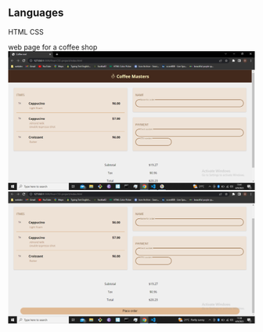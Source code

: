 ## Languages
HTML CSS

web page for a coffee shop
![screenshot1](https://github.com/DevitoDbug/CSS-project1/blob/master/ic/screenshot1.jpg?raw=true)
![screenshot2](https://github.com/DevitoDbug/CSS-project1/blob/master/ic/screenshot2.jpg?raw=true)

